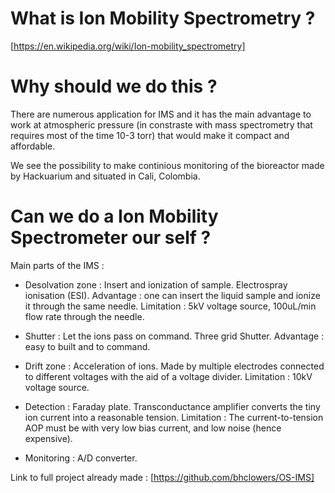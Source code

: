 # What is Ion Mobility Spectrometry ?

[https://en.wikipedia.org/wiki/Ion-mobility_spectrometry]



# Why should we do this ?

There are numerous application for IMS and it has the main advantage to work at atmospheric pressure (in constraste with mass spectrometry that requires most of the time 10-3 torr) that would make it compact and affordable.

We see the possibility to make continious monitoring of the bioreactor made by Hackuarium and situated in Cali, Colombia.


# Can we do a Ion Mobility Spectrometer our self ?

Main parts of the IMS :

- Desolvation zone : Insert and ionization of sample. 
Electrospray ionisation (ESI). Advantage : one can insert the liquid sample and ionize it through the same needle. 
Limitation : 5kV voltage source, 100uL/min flow rate through the needle. 

- Shutter : Let the ions pass on command.
Three grid Shutter. Advantage : easy to built and to command. 

- Drift zone : Acceleration of ions.
Made by multiple electrodes connected to different voltages with the aid of a voltage divider. 
Limitation : 10kV voltage source. 

- Detection : Faraday plate.
Transconductance amplifier converts the tiny ion current into a reasonable tension.
Limitation : The current-to-tension AOP must be with very low bias current, and low noise (hence expensive). 

- Monitoring : A/D converter. 


Link to full project already made : [https://github.com/bhclowers/OS-IMS]
